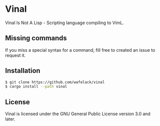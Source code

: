 # Vinal

Vinal Is Not A Lisp - Scripting language compiling to VimL.

## Missing commands

If you miss a special syntax for a command, fill free to created an issue to request it.

## Installation

```bash
$ git clone https://github.com/wafelack/vinal
$ cargo install --path vinal
```

## License

Vinal is licensed under the GNU General Public License version 3.0 and later.
